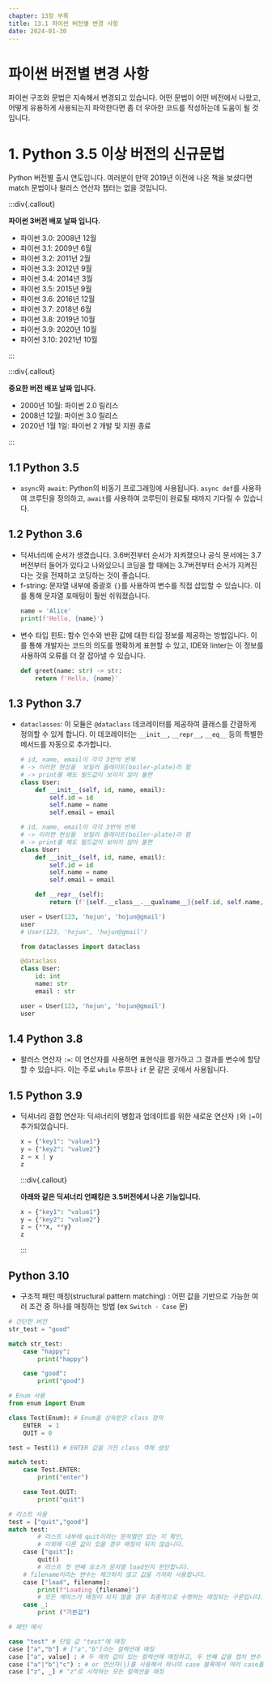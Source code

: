 ```yaml
---
chapter: 13장 부록
title: 13.1 파이썬 버전별 변경 사항
date: 2024-01-30
---
```


# 파이썬 버전별 변경 사항

파이썬 구조와 문법은 지속해서 변경되고 있습니다. 어떤 문법이 어떤 버전에서 나왔고, 어떻게 유용하게 사용되는지 파악한다면 좀 더 우아한 코드를 작성하는데 도움이 될 것입니다.

# 1. Python 3.5 이상 버전의 신규문법

Python 버전별 출시 연도입니다. 여러분이 만약 2019년 이전에 나온 책을 보셨다면 match 문법이나 왈러스 연산자 챕터는 없을 것입니다.

:::div{.callout}

**파이썬 3버전 배포 날짜 입니다.**

- 파이썬 3.0: 2008년 12월
- 파이썬 3.1: 2009년 6월
- 파이썬 3.2: 2011년 2월
- 파이썬 3.3: 2012년 9월
- 파이썬 3.4: 2014년 3월
- 파이썬 3.5: 2015년 9월
- 파이썬 3.6: 2016년 12월
- 파이썬 3.7: 2018년 6월
- 파이썬 3.8: 2019년 10월
- 파이썬 3.9: 2020년 10월
- 파이썬 3.10: 2021년 10월

:::

:::div{.callout}

**중요한 버전 배포 날짜 입니다.**

- 2000년 10월: 파이썬 2.0 릴리스
- 2008년 12월: 파이썬 3.0 릴리스
- 2020년 1월 1일: 파이썬 2 개발 및 지원 종료

:::

## 1.1 **Python 3.5**

- `async`와 `await`: Python의 비동기 프로그래밍에 사용됩니다. `async def`를 사용하여 코루틴을 정의하고, `await`를 사용하여 코루틴이 완료될 때까지 기다릴 수 있습니다.

## 1.2 **Python 3.6**

- 딕셔너리에 순서가 생겼습니다. 3.6버전부터 순서가 지켜졌으나 공식 문서에는 3.7버전부터 들어가 있다고 나와있으니 코딩을 할 때에는 3.7버전부터 순서가 지켜진다는 것을 전재하고 코딩하는 것이 좋습니다.
- f-string: 문자열 내부에 중괄호 `{}`를 사용하여 변수를 직접 삽입할 수 있습니다. 이를 통해 문자열 포매팅이 훨씬 쉬워졌습니다.
  ```python
  name = 'Alice'
  print(f'Hello, {name}')
  ```
- 변수 타입 힌트: 함수 인수와 반환 값에 대한 타입 정보를 제공하는 방법입니다. 이를 통해 개발자는 코드의 의도를 명확하게 표현할 수 있고, IDE와 linter는 이 정보를 사용하여 오류를 더 잘 잡아낼 수 있습니다.
  ```python
  def greet(name: str) -> str:
      return f'Hello, {name}'
  ```

## 1.3 **Python 3.7**

- `dataclasses`: 이 모듈은 `@dataclass` 데코레이터를 제공하여 클래스를 간결하게 정의할 수 있게 합니다. 이 데코레이터는 `__init__`, `__repr__`, `__eq__` 등의 특별한 메서드를 자동으로 추가합니다.

  ```python
  # id, name, email이 각각 3번씩 반복
  # -> 이러한 현상을  보일러 플레이트(boiler-plate)라 함
  # -> print를 해도 필드값이 보이지 않아 불편
  class User:
      def __init__(self, id, name, email):
          self.id = id
          self.name = name
          self.email = email
  ```

  ```python
  # id, name, email이 각각 3번씩 반복
  # -> 이러한 현상을  보일러 플레이트(boiler-plate)라 함
  # -> print를 해도 필드값이 보이지 않아 불편
  class User:
      def __init__(self, id, name, email):
          self.id = id
          self.name = name
          self.email = email

      def __repr__(self):
          return (f'{self.__class__.__qualname__}{self.id, self.name, self.email}')

  user = User(123, 'hojun', 'hojun@gmail')
  user
  # User(123, 'hojun', 'hojun@gmail')
  ```

  ```python
  from dataclasses import dataclass

  @dataclass
  class User:
      id: int
      name: str
      email : str

  user = User(123, 'hojun', 'hojun@gmail')
  user
  ```

## 1.4 **Python 3.8**

- 왈러스 연산자 `:=`: 이 연산자를 사용하면 표현식을 평가하고 그 결과를 변수에 할당할 수 있습니다. 이는 주로 `while` 루프나 `if` 문 같은 곳에서 사용됩니다.

## 1.5 **Python 3.9**

- 딕셔너리 결합 연산자: 딕셔너리의 병합과 업데이트를 위한 새로운 연산자 `|`와 `|=`이 추가되었습니다.

  ```python
  x = {"key1": "value1"}
  y = {"key2": "value2"}
  z = x | y
  z
  ```

  :::div{.callout}

  **아래와 같은 딕셔너리 언패킹은 3.5버전에서 나온 기능입니다.**

  ```python
  x = {"key1": "value1"}
  y = {"key2": "value2"}
  z = {**x, **y}
  z
  ```

  :::

## **Python 3.10**

- 구조적 패턴 매칭(structural pattern matching) : 어떤 값을 기반으로 가능한 여러 조건 중 하나를 매칭하는 방법 (ex `Switch - Case` 문)

```python
# 간단한 버전
str_test = "good"

match str_test:
    case "happy":
        print("happy")

    case "good":
        print("good")
```

```python
# Enum 사용
from enum import Enum

class Test(Enum): # Enum을 상속받은 class 정의
	ENTER  = 1
	QUIT = 0

test = Test(1) # ENTER 값을 가진 class 객체 생성

match test:
	case Test.ENTER:
		print("enter")

	case Test.QUIT:
		print("quit")
```

```python
# 리스트 사용
test = ["quit","good"]
match test:
		# 리스트 내부에 quit이라는 문자열만 있는 지 확인,
		# 이외에 다른 값이 있을 경우 매칭이 되지 않습니다.
    case ["quit"]:
        quit()
		# 리스트 첫 번째 요소가 문자열 load인지 판단합니다.
    # filename이라는 변수는 체크하지 않고 값을 가져와 사용합니다.
    case ["load", filename]:
        print(f"Loading {filename}")
		# 모든 케이스가 매칭이 되지 않을 경우 최종적으로 수행하는 매칭되는 구문입니다.(와일드 카드)
    case _:
        print ("기본값")
```

```python
# 패턴 예시

case "test" # 단일 값 "test"에 매칭
case ["a","b"] # ["a","b"]라는 컬렉션에 매칭
case ["a", value] : # 두 개의 값이 있는 컬렉션에 매칭하고, 두 번째 값을 캡처 변수 value에 저장
case ("a"|"b"|"c") : # or 연산자(|)를 사용해서 하나의 case 블록에서 여러 case를 처리, "a","b" 또는 "c"에 매칭
case ["z", _] # "z"로 시작하는 모든 컬렉션을 매칭
```
